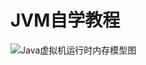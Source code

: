 # JVM自学教程

![Java虚拟机运行时内存模型图](http://upload-images.jianshu.io/upload_images/6331401-3926313531bf921a.png?imageMogr2/auto-orient/strip%7CimageView2/2/w/1240)


